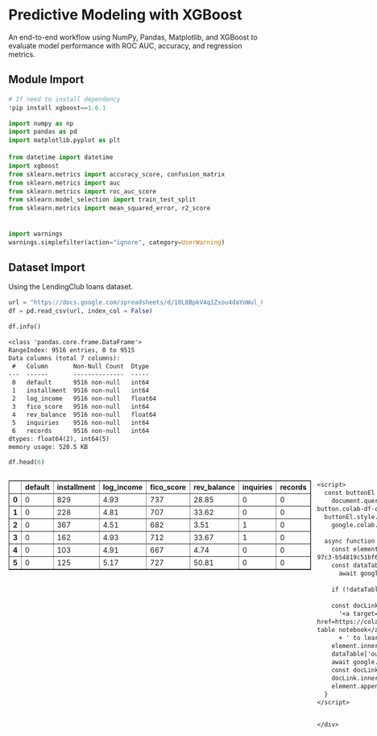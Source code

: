 # Predictive Modeling with XGBoost

An end-to-end workflow using NumPy, Pandas, Matplotlib, and XGBoost to evaluate model performance with ROC AUC, accuracy, and regression metrics.


## Module Import


```python
# If need to install dependency
!pip install xgboost==1.6.1
```


```python
import numpy as np
import pandas as pd
import matplotlib.pyplot as plt

from datetime import datetime
import xgboost
from sklearn.metrics import accuracy_score, confusion_matrix
from sklearn.metrics import auc
from sklearn.metrics import roc_auc_score
from sklearn.model_selection import train_test_split
from sklearn.metrics import mean_squared_error, r2_score


import warnings
warnings.simplefilter(action="ignore", category=UserWarning)
```

## Dataset Import

Using the LendingClub loans dataset.


```python
url = "https://docs.google.com/spreadsheets/d/10L8BpkV4q1Zsou4daYoWul_8PFA9rsv2/export?format=csv&id=10L8BpkV4q1Zsou4daYoWul_8PFA9rsv2&gid=1710894028"
df = pd.read_csv(url, index_col = False)
```


```python
df.info()
```

    <class 'pandas.core.frame.DataFrame'>
    RangeIndex: 9516 entries, 0 to 9515
    Data columns (total 7 columns):
     #   Column       Non-Null Count  Dtype
    ---  ------       --------------  -----
     0   default      9516 non-null   int64
     1   installment  9516 non-null   int64
     2   log_income   9516 non-null   float64
     3   fico_score   9516 non-null   int64
     4   rev_balance  9516 non-null   float64
     5   inquiries    9516 non-null   int64
     6   records      9516 non-null   int64
    dtypes: float64(2), int64(5)
    memory usage: 520.5 KB



```python
df.head(6)
```





  <div id="df-d0ff8958-3b74-4c8b-97c3-b54819c51bf6" class="colab-df-container">
    <div>
<style scoped>
    .dataframe tbody tr th:only-of-type {
        vertical-align: middle;
    }

    .dataframe tbody tr th {
        vertical-align: top;
    }

    .dataframe thead th {
        text-align: right;
    }
</style>
<table border="1" class="dataframe">
  <thead>
    <tr style="text-align: right;">
      <th></th>
      <th>default</th>
      <th>installment</th>
      <th>log_income</th>
      <th>fico_score</th>
      <th>rev_balance</th>
      <th>inquiries</th>
      <th>records</th>
    </tr>
  </thead>
  <tbody>
    <tr>
      <th>0</th>
      <td>0</td>
      <td>829</td>
      <td>4.93</td>
      <td>737</td>
      <td>28.85</td>
      <td>0</td>
      <td>0</td>
    </tr>
    <tr>
      <th>1</th>
      <td>0</td>
      <td>228</td>
      <td>4.81</td>
      <td>707</td>
      <td>33.62</td>
      <td>0</td>
      <td>0</td>
    </tr>
    <tr>
      <th>2</th>
      <td>0</td>
      <td>367</td>
      <td>4.51</td>
      <td>682</td>
      <td>3.51</td>
      <td>1</td>
      <td>0</td>
    </tr>
    <tr>
      <th>3</th>
      <td>0</td>
      <td>162</td>
      <td>4.93</td>
      <td>712</td>
      <td>33.67</td>
      <td>1</td>
      <td>0</td>
    </tr>
    <tr>
      <th>4</th>
      <td>0</td>
      <td>103</td>
      <td>4.91</td>
      <td>667</td>
      <td>4.74</td>
      <td>0</td>
      <td>0</td>
    </tr>
    <tr>
      <th>5</th>
      <td>0</td>
      <td>125</td>
      <td>5.17</td>
      <td>727</td>
      <td>50.81</td>
      <td>0</td>
      <td>0</td>
    </tr>
  </tbody>
</table>
</div>
    <div class="colab-df-buttons">

  <div class="colab-df-container">
    <button class="colab-df-convert" onclick="convertToInteractive('df-d0ff8958-3b74-4c8b-97c3-b54819c51bf6')"
            title="Convert this dataframe to an interactive table."
            style="display:none;">

  <svg xmlns="http://www.w3.org/2000/svg" height="24px" viewBox="0 -960 960 960">
    <path d="M120-120v-720h720v720H120Zm60-500h600v-160H180v160Zm220 220h160v-160H400v160Zm0 220h160v-160H400v160ZM180-400h160v-160H180v160Zm440 0h160v-160H620v160ZM180-180h160v-160H180v160Zm440 0h160v-160H620v160Z"/>
  </svg>
    </button>

  <style>
    .colab-df-container {
      display:flex;
      gap: 12px;
    }

    .colab-df-convert {
      background-color: #E8F0FE;
      border: none;
      border-radius: 50%;
      cursor: pointer;
      display: none;
      fill: #1967D2;
      height: 32px;
      padding: 0 0 0 0;
      width: 32px;
    }

    .colab-df-convert:hover {
      background-color: #E2EBFA;
      box-shadow: 0px 1px 2px rgba(60, 64, 67, 0.3), 0px 1px 3px 1px rgba(60, 64, 67, 0.15);
      fill: #174EA6;
    }

    .colab-df-buttons div {
      margin-bottom: 4px;
    }

    [theme=dark] .colab-df-convert {
      background-color: #3B4455;
      fill: #D2E3FC;
    }

    [theme=dark] .colab-df-convert:hover {
      background-color: #434B5C;
      box-shadow: 0px 1px 3px 1px rgba(0, 0, 0, 0.15);
      filter: drop-shadow(0px 1px 2px rgba(0, 0, 0, 0.3));
      fill: #FFFFFF;
    }
  </style>

    <script>
      const buttonEl =
        document.querySelector('#df-d0ff8958-3b74-4c8b-97c3-b54819c51bf6 button.colab-df-convert');
      buttonEl.style.display =
        google.colab.kernel.accessAllowed ? 'block' : 'none';

      async function convertToInteractive(key) {
        const element = document.querySelector('#df-d0ff8958-3b74-4c8b-97c3-b54819c51bf6');
        const dataTable =
          await google.colab.kernel.invokeFunction('convertToInteractive',
                                                    [key], {});
        if (!dataTable) return;

        const docLinkHtml = 'Like what you see? Visit the ' +
          '<a target="_blank" href=https://colab.research.google.com/notebooks/data_table.ipynb>data table notebook</a>'
          + ' to learn more about interactive tables.';
        element.innerHTML = '';
        dataTable['output_type'] = 'display_data';
        await google.colab.output.renderOutput(dataTable, element);
        const docLink = document.createElement('div');
        docLink.innerHTML = docLinkHtml;
        element.appendChild(docLink);
      }
    </script>
  </div>


<div id="df-3bccc925-edb9-462e-8167-a2994a9b3d9e">
  <button class="colab-df-quickchart" onclick="quickchart('df-3bccc925-edb9-462e-8167-a2994a9b3d9e')"
            title="Suggest charts"
            style="display:none;">

<svg xmlns="http://www.w3.org/2000/svg" height="24px"viewBox="0 0 24 24"
     width="24px">
    <g>
        <path d="M19 3H5c-1.1 0-2 .9-2 2v14c0 1.1.9 2 2 2h14c1.1 0 2-.9 2-2V5c0-1.1-.9-2-2-2zM9 17H7v-7h2v7zm4 0h-2V7h2v10zm4 0h-2v-4h2v4z"/>
    </g>
</svg>
  </button>

<style>
  .colab-df-quickchart {
      --bg-color: #E8F0FE;
      --fill-color: #1967D2;
      --hover-bg-color: #E2EBFA;
      --hover-fill-color: #174EA6;
      --disabled-fill-color: #AAA;
      --disabled-bg-color: #DDD;
  }

  [theme=dark] .colab-df-quickchart {
      --bg-color: #3B4455;
      --fill-color: #D2E3FC;
      --hover-bg-color: #434B5C;
      --hover-fill-color: #FFFFFF;
      --disabled-bg-color: #3B4455;
      --disabled-fill-color: #666;
  }

  .colab-df-quickchart {
    background-color: var(--bg-color);
    border: none;
    border-radius: 50%;
    cursor: pointer;
    display: none;
    fill: var(--fill-color);
    height: 32px;
    padding: 0;
    width: 32px;
  }

  .colab-df-quickchart:hover {
    background-color: var(--hover-bg-color);
    box-shadow: 0 1px 2px rgba(60, 64, 67, 0.3), 0 1px 3px 1px rgba(60, 64, 67, 0.15);
    fill: var(--button-hover-fill-color);
  }

  .colab-df-quickchart-complete:disabled,
  .colab-df-quickchart-complete:disabled:hover {
    background-color: var(--disabled-bg-color);
    fill: var(--disabled-fill-color);
    box-shadow: none;
  }

  .colab-df-spinner {
    border: 2px solid var(--fill-color);
    border-color: transparent;
    border-bottom-color: var(--fill-color);
    animation:
      spin 1s steps(1) infinite;
  }

  @keyframes spin {
    0% {
      border-color: transparent;
      border-bottom-color: var(--fill-color);
      border-left-color: var(--fill-color);
    }
    20% {
      border-color: transparent;
      border-left-color: var(--fill-color);
      border-top-color: var(--fill-color);
    }
    30% {
      border-color: transparent;
      border-left-color: var(--fill-color);
      border-top-color: var(--fill-color);
      border-right-color: var(--fill-color);
    }
    40% {
      border-color: transparent;
      border-right-color: var(--fill-color);
      border-top-color: var(--fill-color);
    }
    60% {
      border-color: transparent;
      border-right-color: var(--fill-color);
    }
    80% {
      border-color: transparent;
      border-right-color: var(--fill-color);
      border-bottom-color: var(--fill-color);
    }
    90% {
      border-color: transparent;
      border-bottom-color: var(--fill-color);
    }
  }
</style>

  <script>
    async function quickchart(key) {
      const quickchartButtonEl =
        document.querySelector('#' + key + ' button');
      quickchartButtonEl.disabled = true;  // To prevent multiple clicks.
      quickchartButtonEl.classList.add('colab-df-spinner');
      try {
        const charts = await google.colab.kernel.invokeFunction(
            'suggestCharts', [key], {});
      } catch (error) {
        console.error('Error during call to suggestCharts:', error);
      }
      quickchartButtonEl.classList.remove('colab-df-spinner');
      quickchartButtonEl.classList.add('colab-df-quickchart-complete');
    }
    (() => {
      let quickchartButtonEl =
        document.querySelector('#df-3bccc925-edb9-462e-8167-a2994a9b3d9e button');
      quickchartButtonEl.style.display =
        google.colab.kernel.accessAllowed ? 'block' : 'none';
    })();
  </script>
</div>

    </div>
  </div>





```python
df.default.value_counts(normalize=True)
```




<div>
<style scoped>
    .dataframe tbody tr th:only-of-type {
        vertical-align: middle;
    }

    .dataframe tbody tr th {
        vertical-align: top;
    }

    .dataframe thead th {
        text-align: right;
    }
</style>
<table border="1" class="dataframe">
  <thead>
    <tr style="text-align: right;">
      <th></th>
      <th>proportion</th>
    </tr>
    <tr>
      <th>default</th>
      <th></th>
    </tr>
  </thead>
  <tbody>
    <tr>
      <th>0</th>
      <td>0.840164</td>
    </tr>
    <tr>
      <th>1</th>
      <td>0.159836</td>
    </tr>
  </tbody>
</table>
</div><br><label><b>dtype:</b> float64</label>



## Training and Test Datasets

Let's split the data 70/30 into a training set (which we will use to build models) and a test set (on which we will evaluate any model we build).


```python

X = df.drop(['default'], axis=1)
y = df['default']


# Encode string class values as integers to avoid errors in newer versions of XGBoost
from sklearn.preprocessing import LabelEncoder
label_encoder = LabelEncoder()
label_encoder = label_encoder.fit(y)
y = label_encoder.transform(y)


# Splitting data into training and test set:
X_train, X_test, y_train, y_test = train_test_split(X, y, test_size=0.3, random_state=7)
eval_set=[(X_test, y_test)]
print(X_train.shape, X_test.shape)

```

    (6661, 6) (2855, 6)



```python
print('Initializing xgboost.sklearn.XGBClassifier and starting training...')

st = datetime.now()

clf = xgboost.sklearn.XGBClassifier(
    objective="binary:logistic",
    learning_rate=0.05,
    seed=9616,
    max_depth=20,
    gamma=10,
    n_estimators=500)


clf.fit(X_train, y_train,eval_set=eval_set,eval_metric="auc", early_stopping_rounds=20, verbose=False)

print(f"Training time: {datetime.now() - st}")

# Make predictions
y_pred = clf.predict(X_test)

print(datetime.now()-st)

accuracy = accuracy_score(np.array(y_test).flatten(), y_pred)
print("Accuracy: %.10f%%" % (accuracy * 100.0))

accuracy_per_roc_auc = roc_auc_score(np.array(y_test).flatten(), y_pred)
print("ROC-AUC: %.10f%%" % (accuracy_per_roc_auc * 100))
```

    Initializing xgboost.sklearn.XGBClassifier and starting training...
    Training time: 0:00:11.475219
    0:00:11.483223
    Accuracy: 83.4325744308%
    ROC-AUC: 50.0000000000%



```python
# Remember: The F score is based on how often a feature is used to split the data across all trees in the model, so this gives you a relative sense of importance, not causality.

xgboost.plot_importance(clf)
```




    <Axes: title={'center': 'Feature importance'}, xlabel='F score', ylabel='Features'>





![png](XGBoost_files/XGBoost_15_1.png)



## 🔍 Model Interpretation:



**1. Top Predictive Features:**

`fico_score` is by far the most important feature (F score: 83), suggesting that the model heavily relies on creditworthiness when predicting the target (or likely default).

`installment` (72) and `rev_balance` (58) are also strongly predictive — indicating that loan repayment terms and revolving balance significantly influence the model's decision-making.

**2. Moderately Important Features:**

`inquiries` (52) and `log_income` (47) contribute meaningfully, possibly capturing borrower activity and financial capability.

**3. Low Importance Feature:**

`records` (11) contributes very little to the model. This might mean it either has little variance or isn’t strongly correlated with default risk.

